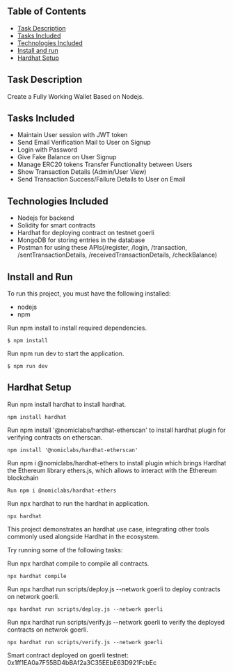 ## Table of Contents

- [Task Description](#task-description)
- [Tasks Included](#tasks-included)
- [Technologies Included](#technologies-included)
- [Install and run](#install-and-run)
- [Hardhat Setup](#hardhat-setup)

## Task Description

Create a Fully Working Wallet Based on Nodejs.

## Tasks Included

- Maintain User session with JWT token
- Send Email Verification Mail to User on Signup
- Login with Password
- Give Fake Balance on User Signup
- Manage ERC20 tokens Transfer Functionality between Users
- Show Transaction Details (Admin/User View)
- Send Transaction Success/Failure Details to User on Email

## Technologies Included

- Nodejs for backend
- Solidity for smart contracts
- Hardhat for deploying contract on testnet goerli
- MongoDB for storing entries in the database
- Postman for using these APIs(/register, /login, /transaction, /sentTransactionDetails, /receivedTransactionDetails, /checkBalance)

## Install and Run

To run this project, you must have the following installed:

- nodejs
- npm

Run npm install to install required dependencies.

```
$ npm install
```

Run npm run dev to start the application.

```
$ npm run dev
```

## Hardhat Setup

Run npm install hardhat to install hardhat.

```
npm install hardhat
```

Run npm install '@nomiclabs/hardhat-etherscan' to install hardhat plugin for verifying contracts on etherscan.

```
npm install '@nomiclabs/hardhat-etherscan'
```

Run npm i @nomiclabs/hardhat-ethers to install plugin which brings Hardhat the Ethereum library ethers.js, which allows to interact with the Ethereum blockchain

```
Run npm i @nomiclabs/hardhat-ethers
```

Run npx hardhat to run the hardhat in application.

```
npx hardhat
```

This project demonstrates an hardhat use case, integrating other tools commonly used alongside Hardhat in the ecosystem.

Try running some of the following tasks:

Run npx hardhat compile to compile all contracts.

```
npx hardhat compile
```

Run npx hardhat run scripts/deploy.js --network goerli to deploy contracts on network goerli.

```
npx hardhat run scripts/deploy.js --network goerli
```

Run npx hardhat run scripts/verify.js --network goerli to verify the deployed contracts on netwrok goerli.

```
npx hardhat run scripts/verify.js --network goerli
```

Smart contract deployed on goerli testnet: 0x1ff1EA0a7F55BD4bBAf2a3C35EEbE63D921FcbEc
